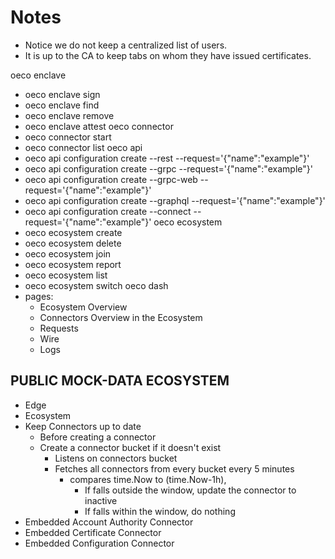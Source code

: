 
# Notes
- Notice we do not keep a centralized list of users. 
- It is up to the CA to keep tabs on whom they have issued certificates.


oeco enclave
  - oeco enclave sign
  - oeco enclave find
  - oeco enclave remove
  - oeco enclave attest
oeco connector
  - oeco connector start
  - oeco connector list
oeco api
  - oeco api configuration create --rest --request='{"name":"example"}'
  - oeco api configuration create --grpc --request='{"name":"example"}'
  - oeco api configuration create --grpc-web --request='{"name":"example"}'
  - oeco api configuration create --graphql --request='{"name":"example"}'
  - oeco api configuration create --connect --request='{"name":"example"}'
oeco ecosystem
  - oeco ecosystem create
  - oeco ecosystem delete
  - oeco ecosystem join
  - oeco ecosystem report
  - oeco ecosystem list
  - oeco ecosystem switch
oeco dash
  - pages:
    - Ecosystem Overview
    - Connectors Overview in the Ecosystem
    - Requests
    - Wire
    - Logs


## PUBLIC MOCK-DATA ECOSYSTEM
- Edge
- Ecosystem
- Keep Connectors up to date
    - Before creating a connector
    - Create a connector bucket if it doesn't exist
        - Listens on connectors bucket
        - Fetches all connectors from every bucket every 5 minutes
            - compares time.Now to (time.Now-1h),
                - If falls outside the window, update the connector to inactive
                - If falls within the window, do nothing
- Embedded Account Authority Connector
- Embedded Certificate Connector
- Embedded Configuration Connector